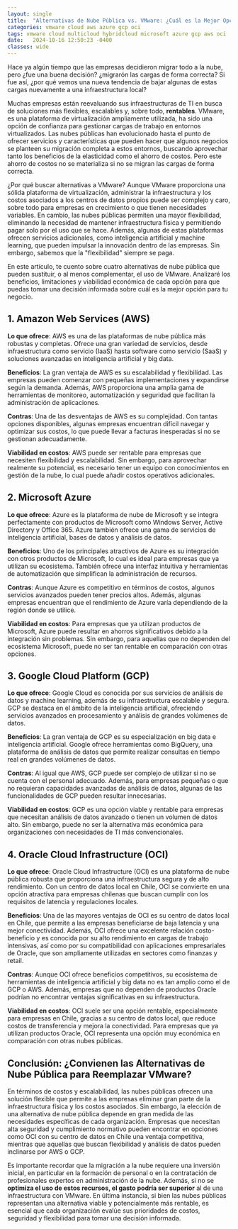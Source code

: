 ```yaml
---
layout: single
title:  "Alternativas de Nube Pública vs. VMware: ¿Cuál es la Mejor Opción?"
categories: vmware cloud aws azure gcp oci
tags: vmware cloud multicloud hybridcloud microsoft azure gcp aws oci
date:   2024-10-16 12:50:23 -0400
classes: wide
---
```

Hace ya algún tiempo que las empresas decidieron migrar todo a la nube, pero ¿fue una buena decisión? ¿migrarón las cargas de forma correcta? Si fue así, ¿por qué vemos una nueva tendencia de bajar algunas de estas cargas nuevamente a una infraestructura local?

Muchas empresas están reevaluando sus infraestructuras de TI en busca de soluciones más flexibles, escalables y, sobre todo, **rentables**. VMware, es una plataforma de virtualización ampliamente utilizada, ha sido una opción de confianza para gestionar cargas de trabajo en entornos virtualizados. Las nubes públicas han evolucionado hasta el punto de ofrecer servicios y características que pueden hacer que algunos negocios se planteen su migración completa a estos entornos, buscando aprovechar tanto los beneficios de la elasticidad como el ahorro de costos. Pero este ahorro de costos no se materializa si no se migran las cargas de forma correcta.

¿Por qué buscar alternativas a VMware? Aunque VMware proporciona una sólida plataforma de virtualización, administrar la infraestructura y los costos asociados a los centros de datos propios puede ser complejo y caro, sobre todo para empresas en crecimiento o que tienen necesidades variables. En cambio, las nubes públicas permiten una mayor flexibilidad, eliminando la necesidad de mantener infraestructura física y permitiendo pagar solo por el uso que se hace. Además, algunas de estas plataformas ofrecen servicios adicionales, como inteligencia artificial y machine learning, que pueden impulsar la innovación dentro de las empresas. Sin embargo, sabemos que la "flexibilidad" siempre se paga.

En este artículo, te cuento sobre cuatro alternativas de nube pública que pueden sustituir, o al menos complementar, el uso de VMware. Analizaré  los beneficios, limitaciones y viabilidad económica de cada opción para que puedas tomar una decisión informada sobre cuál es la mejor opción para tu negocio.

## 1. Amazon Web Services (AWS)

**Lo que ofrece**: AWS es una de las plataformas de nube pública más robustas y completas. Ofrece una gran variedad de servicios, desde infraestructura como servicio (IaaS) hasta software como servicio (SaaS) y soluciones avanzadas en inteligencia artificial y big data.

**Beneficios**: La gran ventaja de AWS es su escalabilidad y flexibilidad. Las empresas pueden comenzar con pequeñas implementaciones y expandirse según la demanda. Además, AWS proporciona una amplia gama de herramientas de monitoreo, automatización y seguridad que facilitan la administración de aplicaciones.

**Contras**: Una de las desventajas de AWS es su complejidad. Con tantas opciones disponibles, algunas empresas encuentran difícil navegar y optimizar sus costos, lo que puede llevar a facturas inesperadas si no se gestionan adecuadamente.

**Viabilidad en costos**: AWS puede ser rentable para empresas que necesiten flexibilidad y escalabilidad. Sin embargo, para aprovechar realmente su potencial, es necesario tener un equipo con conocimientos en gestión de la nube, lo cual puede añadir costos operativos adicionales.

## 2. Microsoft Azure

**Lo que ofrece**: Azure es la plataforma de nube de Microsoft y se integra perfectamente con productos de Microsoft como Windows Server, Active Directory y Office 365. Azure también ofrece una gama de servicios de inteligencia artificial, bases de datos y análisis de datos.

**Beneficios**: Uno de los principales atractivos de Azure es su integración con otros productos de Microsoft, lo cual es ideal para empresas que ya utilizan su ecosistema. También ofrece una interfaz intuitiva y herramientas de automatización que simplifican la administración de recursos.

**Contras**: Aunque Azure es competitivo en términos de costos, algunos servicios avanzados pueden tener precios altos. Además, algunas empresas encuentran que el rendimiento de Azure varía dependiendo de la región donde se utilice.

**Viabilidad en costos**: Para empresas que ya utilizan productos de Microsoft, Azure puede resultar en ahorros significativos debido a la integración sin problemas. Sin embargo, para aquellas que no dependen del ecosistema Microsoft, puede no ser tan rentable en comparación con otras opciones.

## 3. Google Cloud Platform (GCP)

**Lo que ofrece**: Google Cloud es conocida por sus servicios de análisis de datos y machine learning, además de su infraestructura escalable y segura. GCP se destaca en el ámbito de la inteligencia artificial, ofreciendo servicios avanzados en procesamiento y análisis de grandes volúmenes de datos.

**Beneficios**: La gran ventaja de GCP es su especialización en big data e inteligencia artificial. Google ofrece herramientas como BigQuery, una plataforma de análisis de datos que permite realizar consultas en tiempo real en grandes volúmenes de datos.

**Contras**: Al igual que AWS, GCP puede ser complejo de utilizar si no se cuenta con el personal adecuado. Además, para empresas pequeñas o que no requieran capacidades avanzadas de análisis de datos, algunas de las funcionalidades de GCP pueden resultar innecesarias.

**Viabilidad en costos**: GCP es una opción viable y rentable para empresas que necesitan análisis de datos avanzado o tienen un volumen de datos alto. Sin embargo, puede no ser la alternativa más económica para organizaciones con necesidades de TI más convencionales.

## 4. Oracle Cloud Infrastructure (OCI)

**Lo que ofrece**: Oracle Cloud Infrastructure (OCI) es una plataforma de nube pública robusta que proporciona una infraestructura segura y de alto rendimiento. Con un centro de datos local en Chile, OCI se convierte en una opción atractiva para empresas chilenas que buscan cumplir con los requisitos de latencia y regulaciones locales.

**Beneficios**: Una de las mayores ventajas de OCI es su centro de datos local en Chile, que permite a las empresas beneficiarse de baja latencia y una mejor conectividad. Además, OCI ofrece una excelente relación costo-beneficio y es conocida por su alto rendimiento en cargas de trabajo intensivas, así como por su compatibilidad con aplicaciones empresariales de Oracle, que son ampliamente utilizadas en sectores como finanzas y retail.

**Contras**: Aunque OCI ofrece beneficios competitivos, su ecosistema de herramientas de inteligencia artificial y big data no es tan amplio como el de GCP o AWS. Además, empresas que no dependen de productos Oracle podrían no encontrar ventajas significativas en su infraestructura.

**Viabilidad en costos**: OCI suele ser una opción rentable, especialmente para empresas en Chile, gracias a su centro de datos local, que reduce costos de transferencia y mejora la conectividad. Para empresas que ya utilizan productos Oracle, OCI representa una opción muy económica en comparación con otras nubes públicas.

## Conclusión: ¿Convienen las Alternativas de Nube Pública para Reemplazar VMware?

En términos de costos y escalabilidad, las nubes públicas ofrecen una solución flexible que permite a las empresas eliminar gran parte de la infraestructura física y los costos asociados. Sin embargo, la elección de una alternativa de nube pública depende en gran medida de las necesidades específicas de cada organización. Empresas que necesitan alta seguridad y cumplimiento normativo pueden encontrar en opciones como OCI con su centro de datos en Chile una ventaja competitiva, mientras que aquellas que buscan flexibilidad y análisis de datos pueden inclinarse por AWS o GCP.

Es importante recordar que la migración a la nube requiere una inversión inicial, en particular en la formación de personal o en la contratación de profesionales expertos en administración de la nube. Además, si no se **optimiza el uso de estos recursos, el gasto podría ser superior** al de una infraestructura con VMware. En última instancia, si bien las nubes públicas representan una alternativa viable y potencialmente más rentable, es esencial que cada organización evalúe sus prioridades de costos, seguridad y flexibilidad para tomar una decisión informada.